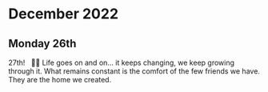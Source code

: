 # December 2022

## Monday 26th

27th! &nbsp; :tada::tada:
Life goes on and on... it keeps changing, we keep growing through it.
What remains constant is the comfort of the few friends we have. They are the home we created.
